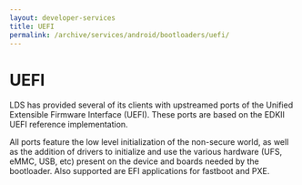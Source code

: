 ```yaml
---
layout: developer-services
title: UEFI
permalink: /archive/services/android/bootloaders/uefi/
---
```

# UEFI

LDS has provided several of its clients with upstreamed ports of the Unified Extensible Firmware Interface (UEFI).  These ports are based on the EDKII UEFI reference implementation.
 
All ports feature the low level initialization of the non-secure world, as well as the addition of drivers to initialize and use the various hardware (UFS, eMMC, USB, etc) present on the device and boards needed by the bootloader. Also supported are EFI applications for fastboot and PXE.

